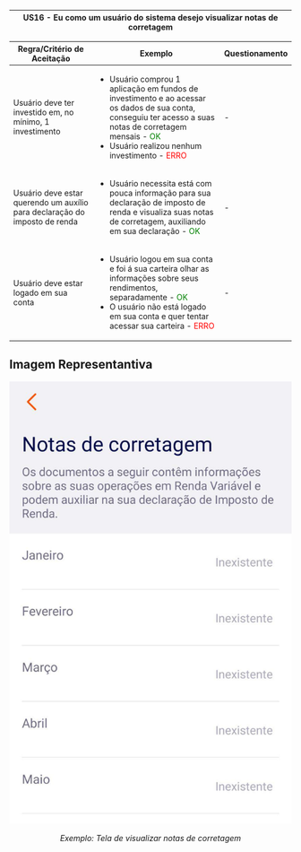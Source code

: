 <table>
    <thead>
        <tr>
            <th colspan="2" rowspan="2"> US16 - Eu como um usuário do sistema desejo visualizar notas de corretagem</th>
        </tr>        
    </thead>
</table>

<table>
    <thead>
        <tr>
            <th>Regra/Critério de Aceitação</th>
            <th>Exemplo</th>
            <th>Questionamento</th>
        </tr>        
    </thead>
    <tbody>
        <tr>
            <td>Usuário deve ter investido em, no mínimo, 1 investimento</td>
            <td>
                <ul>
                    <li>Usuário comprou 1 aplicação em fundos de investimento e ao acessar os dados de sua conta, conseguiu ter acesso a suas notas de corretagem mensais - <span style="color:green">OK</span></li>
                    <li>Usuário realizou nenhum investimento - <span style="color:red">ERRO</span></li>
                </ul>
            </td>
            <td> - </td>
        </tr>
        <tr>
            <td>Usuário deve estar querendo um auxílio para declaração do imposto de renda</td>
            <td>
                <ul>
                    <li>Usuário necessita está com pouca informação para sua declaração de imposto de renda e visualiza suas notas de corretagem, auxiliando em sua declaração - <span style="color:green">OK</span></li>
                </ul>
            </td>
            <td> - </td>
        </tr>
        <tr>
            <td>Usuário deve estar logado em sua conta</td>
            <td>
                <ul>
                    <li>Usuário logou em sua conta e foi á sua carteira olhar as informações sobre seus rendimentos, separadamente - <span style="color:green">OK</span></li>
                    <li>O usuário não está logado em sua conta e quer tentar acessar sua carteira - <span style="color:red">ERRO</span></li>
                </ul>
            </td>
            <td> - </td>
        </tr>
    </tbody>
</table>

## **Imagem Representantiva**

![US01](../../../img/notas_de_corretagem.jpg)
<p align="center"><i>Exemplo: Tela de visualizar notas de corretagem</i></p>